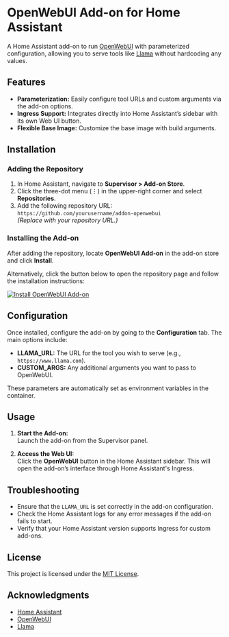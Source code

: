 # OpenWebUI Add-on for Home Assistant

A Home Assistant add-on to run [OpenWebUI](https://openwebui.com/) with parameterized configuration, allowing you to serve tools like [Llama](https://www.llama.com/) without hardcoding any values.

## Features

- **Parameterization:** Easily configure tool URLs and custom arguments via the add-on options.
- **Ingress Support:** Integrates directly into Home Assistant’s sidebar with its own Web UI button.
- **Flexible Base Image:** Customize the base image with build arguments.

## Installation

### Adding the Repository

1. In Home Assistant, navigate to **Supervisor > Add-on Store**.
2. Click the three-dot menu (⋮) in the upper-right corner and select **Repositories**.
3. Add the following repository URL:  
   `https://github.com/yourusername/addon-openwebui`  
   *(Replace with your repository URL.)*

### Installing the Add-on

After adding the repository, locate **OpenWebUI Add-on** in the add-on store and click **Install**.

Alternatively, click the button below to open the repository page and follow the installation instructions:

[![Install OpenWebUI Add-on](https://img.shields.io/badge/Install%20OpenWebUI-blue)](https://github.com/yourusername/addon-openwebui)

## Configuration

Once installed, configure the add-on by going to the **Configuration** tab. The main options include:

- **LLAMA_URL:** The URL for the tool you wish to serve (e.g., `https://www.llama.com`).
- **CUSTOM_ARGS:** Any additional arguments you want to pass to OpenWebUI.

These parameters are automatically set as environment variables in the container.

## Usage

1. **Start the Add-on:**  
   Launch the add-on from the Supervisor panel.

2. **Access the Web UI:**  
   Click the **OpenWebUI** button in the Home Assistant sidebar. This will open the add-on’s interface through Home Assistant's Ingress.

## Troubleshooting

- Ensure that the `LLAMA_URL` is set correctly in the add-on configuration.
- Check the Home Assistant logs for any error messages if the add-on fails to start.
- Verify that your Home Assistant version supports Ingress for custom add-ons.

## License

This project is licensed under the [MIT License](LICENSE).

## Acknowledgments

- [Home Assistant](https://www.home-assistant.io/)
- [OpenWebUI](https://openwebui.com/)
- [Llama](https://www.llama.com/)
